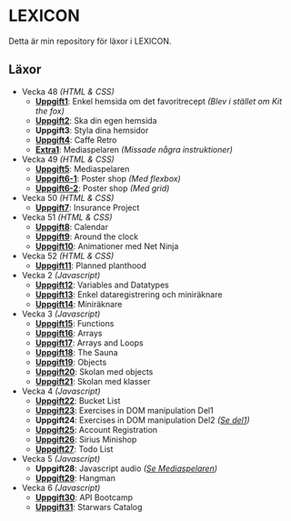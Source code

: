 # LEXICON

Detta är min repository för läxor i LEXICON.

## Läxor

-   Vecka 48 _(HTML & CSS)_
    -   [**Uppgift1**](https://ertingel.github.io/LEXICON/Uppgift1): Enkel hemsida om det favoritrecept _(Blev i stället om Kit the fox)_
    -   [**Uppgift2**](https://ertingel.github.io/LEXICON/Uppgift2): Ska din egen hemsida
    -   **Uppgift3**: Styla dina hemsidor
    -   [**Uppgift4**](https://ertingel.github.io/LEXICON/Uppgift4): Caffe Retro
    -   [**Extra1**](https://ertingel.github.io/LEXICON/Extra1): Mediaspelaren _(Missade några instruktioner)_
-   Vecka 49 _(HTML & CSS)_
    -   [**Uppgift5**](https://ertingel.github.io/LEXICON/Uppgift5): Mediaspelaren
    -   [**Uppgift6-1**](https://ertingel.github.io/LEXICON/Uppgift6-1): Poster shop _(Med flexbox)_
    -   [**Uppgift6-2**](https://ertingel.github.io/LEXICON/Uppgift6-2): Poster shop _(Med grid)_
-   Vecka 50 _(HTML & CSS)_
    -   [**Uppgift7**](https://ertingel.github.io/LEXICON/Uppgift7): Insurance Project
-   Vecka 51 _(HTML & CSS)_
    -   [**Uppgift8**](https://ertingel.github.io/LEXICON/Uppgift8): Calendar
    -   [**Uppgift9**](https://ertingel.github.io/LEXICON/Uppgift9): Around the clock
    -   [**Uppgift10**](https://ertingel.github.io/LEXICON/Uppgift10): Animationer med Net Ninja
-   Vecka 52 _(HTML & CSS)_
    -   [**Uppgift11**](https://ertingel.github.io/LEXICON/Uppgift11): Planned planthood
-   Vecka 2 _(Javascript)_
    -   [**Uppgift12**](https://ertingel.github.io/LEXICON/Uppgift12): Variables and Datatypes
    -   [**Uppgift13**](https://ertingel.github.io/LEXICON/Uppgift13): Enkel dataregistrering och miniräknare
    -   [**Uppgift14**](https://ertingel.github.io/LEXICON/Uppgift14): Miniräknare
-   Vecka 3 _(Javascript)_
    -   [**Uppgift15**](https://ertingel.github.io/LEXICON/Uppgift15): Functions
    -   [**Uppgift16**](https://ertingel.github.io/LEXICON/Uppgift16): Arrays
    -   [**Uppgift17**](https://ertingel.github.io/LEXICON/Uppgift17): Arrays and Loops
    -   [**Uppgift18**](https://ertingel.github.io/LEXICON/Uppgift18): The Sauna
    -   [**Uppgift19**](https://ertingel.github.io/LEXICON/Uppgift19): Objects
    -   [**Uppgift20**](https://ertingel.github.io/LEXICON/Uppgift20): Skolan med objects
    -   [**Uppgift21**](https://ertingel.github.io/LEXICON/Uppgift21): Skolan med klasser
-   Vecka 4 _(Javascript)_
    -   [**Uppgift22**](https://ertingel.github.io/LEXICON/Uppgift22): Bucket List
    -   [**Uppgift23**](https://ertingel.github.io/LEXICON/Uppgift23): Exercises in DOM manipulation Del1
    -   **Uppgift24**: Exercises in DOM manipulation Del2 _([Se del1](https://ertingel.github.io/LEXICON/Uppgift23))_
    -   [**Uppgift25**](https://ertingel.github.io/LEXICON/Uppgift25): Account Registration
    -   [**Uppgift26**](https://ertingel.github.io/LEXICON/Uppgift26): Sirius Minishop
    -   [**Uppgift27**](https://ertingel.github.io/LEXICON/Uppgift27): Todo List
-   Vecka 5 _(Javascript)_
    -   **Uppgift28**: Javascript audio _([Se Mediaspelaren](https://ertingel.github.io/LEXICON/Uppgift5))_
    -   [**Uppgift29**](https://ertingel.github.io/LEXICON/Uppgift29): Hangman
-   Vecka 6 _(Javascript)_
    -   [**Uppgift30**](https://ertingel.github.io/LEXICON/Uppgift30): API Bootcamp
    -   [**Uppgift31**](https://ertingel.github.io/LEXICON/Uppgift31): Starwars Catalog

